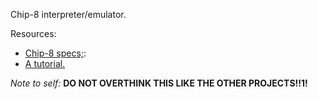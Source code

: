 Chip-8 interpreter/emulator.

Resources:
+ [Chip-8 specs;](http://devernay.free.fr/hacks/chip8/C8TECH10.HTM):
+ [A tutorial.](http://emulator101.com/)


*Note to self:* **DO NOT OVERTHINK THIS LIKE THE OTHER PROJECTS!!1!**

